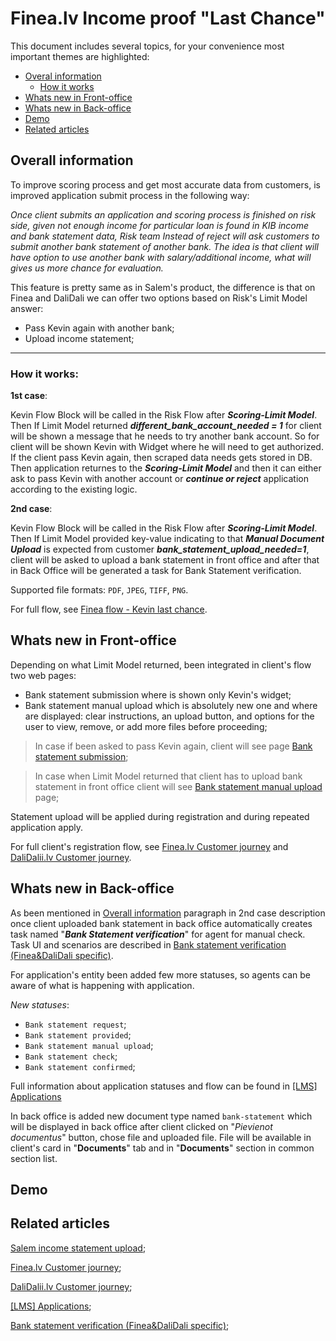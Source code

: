 # Finea.lv Income proof "Last Chance"
This document includes several topics, for your convenience most important themes are highlighted:
* [Overal information](#Overal-information)
	*  [How it works](#How-it-works)
* [Whats new in Front-office](#Whats-new-in-Front-office)
* [Whats new in Back-office](#Whats-new-in-Back-office)
* [Demo](#Demo)
* [Related articles](#Related-articles)

## Overall information 
<a id="Overal-information"></a>
To improve scoring process and get most accurate data from customers, is improved application submit process in the following way:

*Once client submits an application and scoring process is finished on risk side, given not enough income for particular loan is found in KIB income and bank statement data, Risk team Instead of reject will ask customers to submit another bank statement of another bank. The idea is that client will have option to use another bank with salary/additional income, what will gives us more chance for evaluation.*

This feature is pretty same as in Salem's product, the difference is that on Finea and DaliDali we can offer two options based on Risk's Limit Model answer:
* Pass Kevin again with another bank;
* Upload income statement;
---
### How it works:
<a id="How-it-works"></a>

**1st case**:

Kevin Flow Block will be called in the Risk Flow after  ***Scoring-Limit Model***. Then If  Limit Model returned  ***different_bank_account_needed = 1*** for client will be shown a message that he needs to try another bank account. So for client will be shown Kevin with Widget where he will need to get authorized. If the client pass Kevin again, then scraped data needs gets stored in DB. Then application returnes to the ***Scoring-Limit Model*** and then it can either ask to pass Kevin with another account or ***continue or reject*** application according to the existing logic.

**2nd case**:

Kevin Flow Block will be called in the Risk Flow after  ***Scoring-Limit Model***. Then If Limit Model provided  key-value indicating to that ***Manual Document Upload*** is expected from customer ***bank_statement_upload_needed=1***, client will be asked to upload a bank statement in front office and after that in Back Office will be generated a task for Bank Statement verification.

Supported file formats: `PDF`, `JPEG`, `TIFF`, `PNG`.

For full flow, see [Finea flow - Kevin last chance](https://wiki.sunfinance.group/display/RT/v1.1+Finea+Flow+-+Kevin+Last+Chance).


## Whats new in Front-office
<a id="Whats-new-in-Front-office"></a>

Depending on what Limit Model returned, been integrated in client's flow two web pages: 
* Bank statement submission where is shown only Kevin's widget;
*  Bank statement manual upload which is absolutely new one and where are displayed: clear instructions, an upload button, and options for the user to view, remove, or add more files before proceeding;
> In case if been asked to pass Kevin again, client will see page [Bank statement submission](https://wiki.sunfinance.group/display/RD/Finea+flow?preview=/465422100/530200208/Screenshot%202024-07-16%20at%2011.01.18.png#4654221003060912956e645c98a8c2e9a9edc2223);

> In case when Limit Model returned that client has to upload bank statement in front office client will see [Bank statement manual upload](https://wiki.sunfinance.group/display/RD/Finea+flow?preview=/465422100/530200208/Screenshot%202024-07-16%20at%2011.01.18.png#4654221003060912956e645c98a8c2e9a9edc2223) page;

Statement upload will be applied during registration and during repeated application apply.

For full client's registration flow, see [Finea.lv Customer journey](https://wiki.sunfinance.group/display/countries/Finea.lv+Customer+Journey) and [DaliDalii.lv Customer journey](https://wiki.sunfinance.group/display/countries/DaliDali.lv+Customer+journey).

## Whats new in Back-office
<a id="Whats-new-in-Back-office"></a>

As been mentioned in [Overall information](#Overal-information) paragraph in 2nd case description once client uploaded bank statement in back office automatically creates task named "***Bank Statement verification***" for agent for manual check. Task UI and scenarios are described in [Bank statement verification (Finea&DaliDali specific)](https://wiki.sunfinance.group/display/countries/%5BLMS%5D+Applications#id-%5BLMS%5DApplications-Applicationstatuses.).

For application's entity been added few more statuses, so agents can be aware of what is happening with application. 

*New statuses*:
* `Bank statement request`;
* `Bank statement provided`;
* `Bank statement manual upload`;
* `Bank statement check`;
* `Bank statement confirmed`;

Full information about application statuses and flow can be found in [[LMS] Applications](https://wiki.sunfinance.group/display/countries/%5BLMS%5D+Applications#id-%5BLMS%5DApplications-Applicationstatuses.)


In back office is added new document type named  `bank-statement`  which will be displayed in back office after client clicked on "*Pievienot documentus*" button, chose file and uploaded file. File will be available in client's card in "**Documents**" tab and in "**Documents**" section in common section list.

## Demo
<a id="Demo"></a>


## Related articles
<a id="Related-articles"></a>

[Salem income statement upload](https://wiki.sunfinance.group/pages/viewpage.action?spaceKey=countries&title=Salem.kz+Income+statement+upload);

[Finea.lv Customer journey](https://wiki.sunfinance.group/display/countries/Finea.lv+Customer+Journey);

[DaliDalii.lv Customer journey](https://wiki.sunfinance.group/display/countries/DaliDali.lv+Customer+journey);

[[LMS] Applications](https://wiki.sunfinance.group/display/countries/%5BLMS%5D+Applications#id-%5BLMS%5DApplications-Applicationstatuses.);

[Bank statement verification (Finea&DaliDali specific)](https://wiki.sunfinance.group/display/countries/%5BLMS%5D+Applications#id-%5BLMS%5DApplications-Applicationstatuses.);
